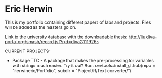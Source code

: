 # Eric Herwin

This is my portfolio containing different papers of labs and projects. Files will be added as the masters go on.


Link to the university database with the downloadable thesis:
http://liu.diva-portal.org/smash/record.jsf?pid=diva2:1119265


CURRENT PROJECTS:

- Package TTC - A package that makes the pre-processing for variables with strings much easier. Try it out? Run:
devtools::install_github(repo = "herwineric/Portfolio", subdir = "Project/R/Text converter/")